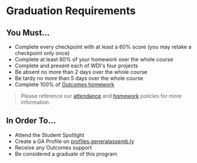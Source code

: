 # Graduation Requirements

## You Must...
- Complete every checkpoint with at least a 60% score (you may retake a checkpoint only once)
- Complete at least 80% of your homework over the whole course
- Complete and present each of WDI's four projects
- Be absent no more than 2 days over the whole course
- Be tardy no more than 5 days over the whole course
- Complete 100% of [Outcomes homework](https://github.com/ga-dc-outcomes)

> Please reference our [attendance](attendance.md) and [homework](homework-policy.md) policies for more information.

## In Order To...
- Attend the Student Spotlight
- Create a GA Profile on [profiles.generalassemb.ly](http://profiles.generalassemb.ly)
- Receive any Outcomes support
- Be considered a graduate of this program
